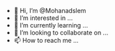 - 👋 Hi, I’m @Mohanadslem
- 👀 I’m interested in ...
- 🌱 I’m currently learning ...
- 💞️ I’m looking to collaborate on ...
- 📫 How to reach me ...

<!---
Mohanadslem/Mohanadslem is a ✨ special ✨ repository because its `README.md` (this file) appears on your GitHub profile.
You can click the Preview link to take a look at your changes.
--->
